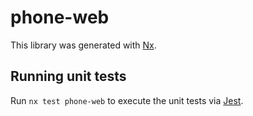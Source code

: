 # phone-web

This library was generated with [Nx](https://nx.dev).

## Running unit tests

Run `nx test phone-web` to execute the unit tests via [Jest](https://jestjs.io).
